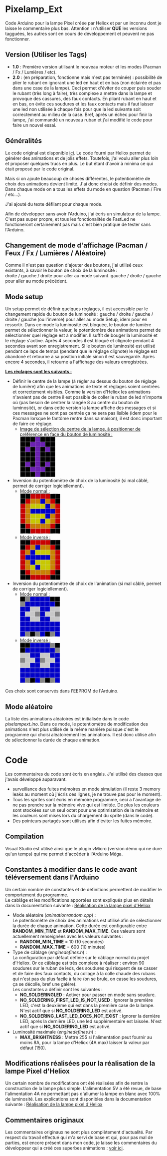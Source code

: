 # Pixelamp_Ext
Code Arduino pour la lampe Pixel créée par Heliox et par un inconnu dont je laisse le commentaire plus bas.
Attention : n'utiliser <b>QUE</b> les versions tagguées, les autres sont en cours de développement et peuvent ne pas fonctionner.

## Version (Utiliser les Tags)
- **1.0** : Première version utilisant le nouveau moteur et les modes (Pacman / Fx / Lumières / etc).
- **2.0** : (en préparation, fonctionne mais n'est pas terminée) : possibilité de plier le rubant en ignorant une led en haut et en bas (non éclairée et pas dans une case de la lampe).
Ceci permet d'éviter de couper puis souder le rubant (très long à faire), très complexe a mettre dans la lampe et provoque des cassures, des faux contacts.
En pliant rubant en haut et en bas, on évite ces soudures et les faux contacts mais il faut laisser une led non utilisée à chaque fois pour que la led suivante soit correctement au milieu de la case.
Bref, après un échec pour finir la lampe, j'ai commandé un nouveau ruban et j'ai modifié le code pour faire un nouvel essai.

## Généralités
Le code original est disponible [ici](https://drive.google.com/file/d/1V1oVRu5Qm_7Lyr85kFy6UF3OYe4PQe78/view).
Le code fourni par Heliox permet de générer des animations et de jolis effets.
Toutefois, j'ai voulu aller plus loin et proposer quelques trucs en plus. Le but étant d'avoir à minima ce qui était proposé par le code original.

Mais si on ajoute beaucoup de choses différentes, le potentiomètre de choix des animations devient limité. J'ai donc choisi de définir des modes.
Dans chaque mode on a tous les effets du mode en question (Pacman / Fire / etc...).

J'ai ajouté du texte défilant pour chaque mode.

Afin de développer sans avoir l'Arduino, j'ai écris un simulateur de la lampe. C'est pas super propre, et tous les fonctionalités de FastLed ne fonctioneront
certainement pas mais c'est bien pratique de tester sans l'Arduino.

## Changement de mode d'affichage (Pacman / Feux / Fx / Lumières / Aléatoire)
Comme il n'est pas question d'ajouter des boutons, j'ai utilisé ceux existants, à savoir le bouton de choix de la luminosité :<br/>
droite / gauche / droite pour aller au mode suivant.
gauche / droite / gauche pour aller au mode précédent.

## Mode setup
Un setup permet de définir quelques réglages, il est accessible par le changement rapide du bouton de luminosité : gauche / droite / gauche / droite / gauche (ou l'inverse) pour aller au mode Setup, idem pour en ressortir.
Dans ce mode la luminosité est bloquée, le bouton de lumière permet de sélectionner la valeur, le potentiomère des animations permet de sélectionner quel réglage est à modifier.
Il suffit de bouger la luminosité et le réglage s'active.
Après 4 secondes il est bloqué et clignote pendant 4 secondes avant son enregistrement. Si le bouton de luminosité est utilisé pendant ce laps de temps (pendant que le réglage clignote) le
réglage est abandoné et retourne à sa position initiale sinon il est sauvegardé.
Après encore 4 secondes, il retourne a l'affichage des valeurs enregistrées.

<ins><b>Les réglages sont les suivants :</b></ins>
- Définir le centre de la lampe (à régler au dessus du bouton de réglage de lumière) afin que les animations de texte et réglages soient centrées et correctement visibles.
  Comme la version d'Heliox les animations n'avaient pas de centre il est possible de coller le ruban de led n'importe où (pas besoin de centrer la rangée 8 au centre du bouton de luminosité), or dans cette version la lampe affiche des messages et si ces messages ne sont pas centrés ça ne sera pas lisible (idem pour le Pacman lorsque le fantôme rentre dans sa maison), il est donc important de faire ce réglage.<br/>
  - <ins>Image de sélection du centre de la lampe, à positionner de préférence en face du bouton de luminosité :</ins><br/>
    ![Image du centre de la lampe](images/center_lamp.jpg)<br/>
- Inversion du potentiomètre de choix de la luminosité (si mal câblé, permet de corriger logiciellement).
  - <ins>Mode normal :</ins><br/>
    ![Potentiomètre de luminosité normal](images/light_normal.jpg)<br/>
  - <ins>Mode inversé :</ins><br/>
    ![Potentiomètre de luminosité inversé](images/light_inverted.jpg)<br/>
- Inversion du potentiomètre de choix de l'animation (si mal câblé, permet de corriger logiciellement).
  - <ins>Mode normal :</ins><br/>
    ![Potentiomètre d'animation normal](images/animation_normal.jpg)<br/>
  - <ins>Mode inversé :</ins><br/>
    ![Potentiomètre d'animation inversé](images/animation_inverted.jpg)<br/>

Ces choix sont conservés dans l'EEPROM de l'Arduino.

## Mode aléatoire
La liste des animations aléatoires est initialisée dans le code <i>pixelampext.ino</i>.
Dans ce mode, le potentiomètre de modification des animations n'est plus utilisé de la même manière puisque c'est le programme qui choisi aléatoirement les animations. Il est donc utilisé afin de sélectionner la durée de chaque animation. 

# Code
Les commentaires du code sont écris en anglais. J'ai utilisé des classes que j'avais développé auparavant.
- surveillance des fuites mémoires en mode simulation (il reste 3 memory leaks au moment où j'écris ces lignes, je ne trouve pas pour le moment).
- Tous les sprites sont écris en mémoire programme, ceci a l'avantage de ne pas prendre sur la mémoire vive qui est limitée. De plus les couleurs sont stockées sur un seul octet pour une
  optimisation de la mémoire et les couleurs sont mises lors du chargement du sprite (dans le code).
- Des pointeurs partagés sont utilisés afin d'éviter les fuites mémoire.

## Compilation
Visual Studio est utilisé ainsi que le plugin vMicro (version démo qui ne dure qu'un temps) qui me permet d'accéder à l'Arduino Méga.

## Constantes à modifier dans le code avant téléversement dans l'Arduino
Un certain nombre de constantes et de définitions permettent de modifier le comportement du programme.</br>
Le cablâge et les modifications apportées sont expliqués plus en détails dans la documentation suivante : [Réalisation de la lampe pixel d'Heliox](make/README.md)<br/>
- Mode aléatoire (<i>animationrandom.cpp</i>) :<br/>
Le potentiomètre de choix des animations est utilisé afin de sélectionner la durée de chaque animation. Cette durée est configurable entre <b>RANDOM_MIN_TIME</b> et <b>RANDOM_MAX_TIME</b>.
Ces valeurs sont actuellement renseignées avec les valeurs suivantes :<br/>
  - <b>RANDOM_MIN_TIME</b> = 10  (10 secondes)
  - <b>RANDOM_MAX_TIME</b> = 600 (10 minutes)
- Type de câblage (<i>enginedefines.h</i>) :<br/>
La configuration par défaut définie sur le câblage normal du projet d'Heliox. Or ce câblage est très complexe à réaliser : environ 90 soudures sur le ruban de leds, des soudures qui risquent de se casser et de faire des faux contacts, du collage à la colle chaude des rubans qui n'est pas du plus facile à faire (on se brule, on casse les soudures, ça se décolle, bref une galère).<br/>
Les constantes a définir sont les suivantes :<br/>
  - <b>NO_SOLDERINGLED</b> : Activer pour passer en mode sans soudure.   
  - <b>NO_SOLDERING_FIRST_LED_IS_NOT_USED</b> : Ignorer la première LED, c'est la deuxième qui est dans la première case de la lampe. N'est actif que si <b>NO_SOLDERING_LED</b> est activé.
  - <b>NO_SOLDERING_LAST_LED_DOES_NOT_EXIST</b> : Ignorer la dernière LED, après la dernière LED, une led supplémentaire est laissée. N'est actif que si <b>NO_SOLDERING_LED</b> est activé.
- Luminosité maximale (<i>enginedefines.h</i>) :<br/>
  - <b>MAX_BRIGHTNESS</b> : Mettre 255 si l'alimentation peut fournir au moins 8A, pour la lampe d'Heliox (4A max) laisser la valeur par défaut (150).

## Modifications réalisées pour la réalisation de la lampe Pixel d'Heliox
Un certain nombre de modifications ont été réalisées afin de rentre la construction de la lampe plus simple. L'alimentation 5V a été revue, de base l'alimentation 4A ne permettant pas d'allumer la lampe en blanc avec 100% de luminosité.
Les explications sont disponibles dans la documentation suivante : [Réalisation de la lampe pixel d'Heliox](make/README.md)

## Commentaires originaux
Les commentaires originaux ne sont plus complètement d'actualité. Par respect du travail effectué qui m'a servi de base et qui, pour pas mal de parties, est encore présent dans mon code,
je laisse les commentaires du développeur qui a créé ces superbes animations : [voir ici](ORIGINAL_README.md).
